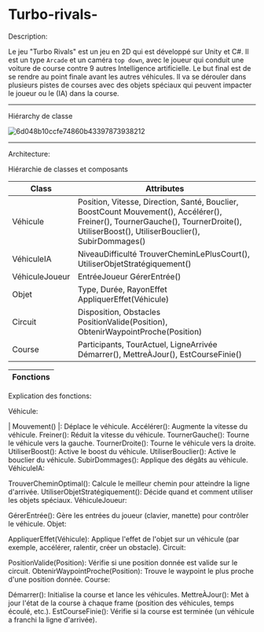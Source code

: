 # Turbo-rivals-

Description:

Le jeu "Turbo Rivals" est un jeu en 2D qui est développé sur Unity et C#. Il est un type ``Arcade`` et un caméra ``top down``, avec le joueur qui conduit une voiture de course contre 9 autres Intelligence artificielle. Le but final est de se rendre au point finale avant les autres véhicules. 
Il va se dérouler dans plusieurs pistes de courses avec des objets spéciaux qui peuvent impacter le joueur ou le (IA) dans la course. 


---------------------
Hiérarchy de classe 

![6d048b10ccfe74860b43397873938212](https://github.com/user-attachments/assets/1f60f07a-3860-4e10-83d5-6c8ebc9e7dc6)


----------------------------------------

Architecture:

Hiérarchie de classes et composants

| Class | Attributes |
|---|---|
| Véhicule |	Position, Vitesse, Direction, Santé, Bouclier, BoostCount	Mouvement(), Accélérer(), Freiner(), TournerGauche(), TournerDroite(), UtiliserBoost(), UtiliserBouclier(), SubirDommages() |
| VéhiculeIA |	NiveauDifficulté	TrouverCheminLePlusCourt(), UtiliserObjetStratégiquement() |
| VéhiculeJoueur |	EntréeJoueur	GérerEntrée() |
| Objet |	Type, Durée, RayonEffet	AppliquerEffet(Véhicule) |
| Circuit |	Disposition, Obstacles	PositionValide(Position), ObtenirWaypointProche(Position) |
| Course |	Participants, TourActuel, LigneArrivée	Démarrer(), MettreÀJour(), EstCourseFinie() |

| Fonctions |
|---|
Explication des fonctions:

Véhicule:

| Mouvement() |: Déplace le véhicule.
Accélérer(): Augmente la vitesse du véhicule.
Freiner(): Réduit la vitesse du véhicule.
TournerGauche(): Tourne le véhicule vers la gauche.
TournerDroite(): Tourne le véhicule vers la droite.
UtiliserBoost(): Active le boost du véhicule.
UtiliserBouclier(): Active le bouclier du véhicule.
SubirDommages(): Applique des dégâts au véhicule.
VéhiculeIA:

TrouverCheminOptimal(): Calcule le meilleur chemin pour atteindre la ligne d'arrivée.
UtiliserObjetStratégiquement(): Décide quand et comment utiliser les objets spéciaux.
VéhiculeJoueur:

GérerEntrée(): Gère les entrées du joueur (clavier, manette) pour contrôler le véhicule.
Objet:

AppliquerEffet(Véhicule): Applique l'effet de l'objet sur un véhicule (par exemple, accélérer, ralentir, créer un obstacle).
Circuit:

PositionValide(Position): Vérifie si une position donnée est valide sur le circuit.
ObtenirWaypointProche(Position): Trouve le waypoint le plus proche d'une position donnée.
Course:

Démarrer(): Initialise la course et lance les véhicules.
MettreÀJour(): Met à jour l'état de la course à chaque frame (position des véhicules, temps écoulé, etc.).
EstCourseFinie(): Vérifie si la course est terminée (un véhicule a franchi la ligne d'arrivée).
